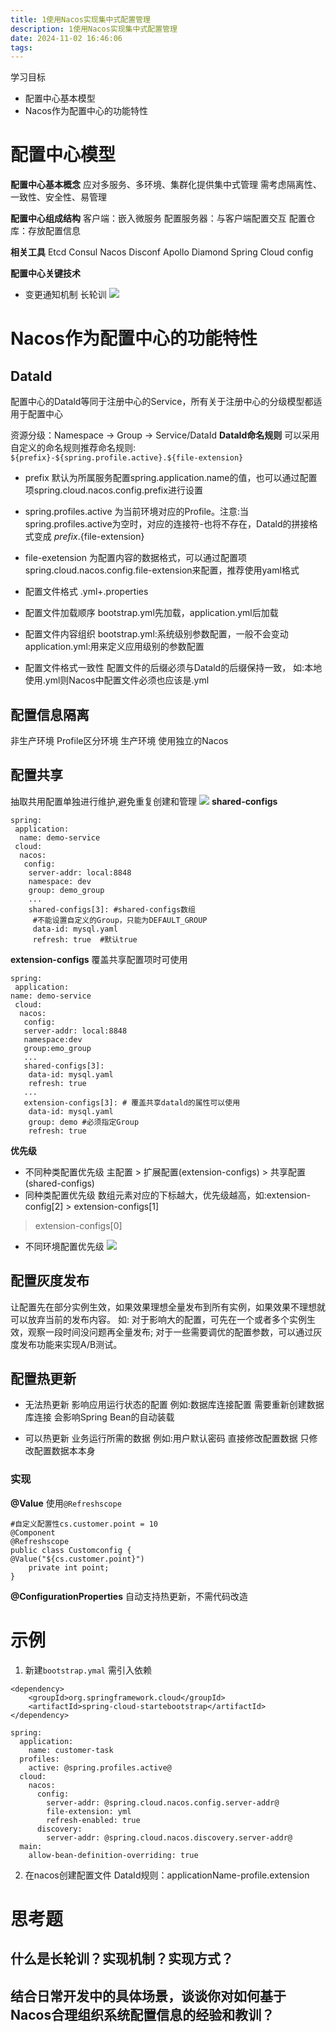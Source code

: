```yaml
---
title: 1使用Nacos实现集中式配置管理
description: 1使用Nacos实现集中式配置管理
date: 2024-11-02 16:46:06
tags:
---
```

学习目标
- 配置中心基本模型
- Nacos作为配置中心的功能特性

# 配置中心模型
**配置中心基本概念**
应对多服务、多环境、集群化提供集中式管理
需考虑隔离性、一致性、安全性、易管理

**配置中心组成结构**
客户端：嵌入微服务
配置服务器：与客户端配置交互
配置仓库：存放配置信息

**相关工具**
Etcd
Consul
Nacos
Disconf
Apollo
Diamond
Spring Cloud config

**配置中心关键技术**
- 变更通知机制
长轮训
![](1-长轮训机制.png)

# Nacos作为配置中心的功能特性
## DataId
配置中心的Datald等同于注册中心的Service，所有关于注册中心的分级模型都适用于配置中心

资源分级：Namespace -> Group -> Service/DataId
**DataId命名规则**
可以采用自定义的命名规则推荐命名规则:
`${prefix}-${spring.profile.active}.${file-extension}`

- prefix
默认为所属服务配置spring.application.name的值，也可以通过配置项spring.cloud.nacos.config.prefix进行设置
- spring.profiles.active
为当前环境对应的Profile。注意:当 spring.profiles.active为空时，对应的连接符-也将不存在，Datald的拼接格式变成 ${prefix}.${file-extension}
- file-exetension
为配置内容的数据格式，可以通过配置项spring.cloud.nacos.config.file-extension来配置，推荐使用yaml格式


- 配置文件格式 
.yml+.properties 
- 配置文件加载顺序
bootstrap.yml先加载，application.yml后加载
- 配置文件内容组织
bootstrap.yml:系统级别参数配置，一般不会变动
application.yml:用来定义应用级别的参数配置
- 配置文件格式一致性
配置文件的后缀必须与Datald的后缀保持一致，
如:本地使用.yml则Nacos中配置文件必须也应该是.yml

## 配置信息隔离
非生产环境 Profile区分环境
生产环境 使用独立的Nacos

## 配置共享
抽取共用配置单独进行维护,避免重复创建和管理
![](1-配置共享示例.png)
**shared-configs**
```
spring:
 application:
  name: demo-service
 cloud:
  nacos:
   config:
    server-addr: local:8848
    namespace: dev
    group: demo_group
    ...
    shared-configs[3]: #shared-configs数组 
     #不能设置自定义的Group，只能为DEFAULT_GROUP
     data-id: mysql.yaml 
     refresh: true  #默认true
```
**extension-configs**
覆盖共享配置项时可使用
```
spring:
 application:
name: demo-service
 cloud:
  nacos:
   config:
   server-addr: local:8848
   namespace:dev
   group:emo_group
   ...
   shared-configs[3]:
    data-id: mysql.yaml
    refresh: true
   ...
   extension-configs[3]: # 覆盖共享datald的属性可以使用
    data-id: mysql.yaml
    group: demo #必须指定Group
    refresh: true
```
**优先级**
- 不同种类配置优先级
主配置 > 扩展配置(extension-configs) > 共享配置(shared-configs)
- 同种类配置优先级
数组元素对应的下标越大，优先级越高，如:extension-config[2] > extension-configs[1]
> extension-configs[0]
- 不同环境配置优先级
![](1-不同环境配置优先级.png)
## 配置灰度发布
让配置先在部分实例生效，如果效果理想全量发布到所有实例，如果效果不理想就可以放弃当前的发布内容。
如:
对于影响大的配置，可先在一个或者多个实例生效，观察一段时间没问题再全量发布;
对于一些需要调优的配置参数，可以通过灰度发布功能来实现A/B测试。

## 配置热更新
- 无法热更新
影响应用运行状态的配置
例如:数据库连接配置
需要重新创建数据库连接
会影响Spring Bean的自动装载

- 可以热更新
业务运行所需的数据
例如:用户默认密码
直接修改配置数据
只修改配置数据本本身

### 实现
**@Value**
使用`@Refreshscope`
```
#自定义配置性cs.customer.point = 10
@Component
@Refreshscope
public class Customconfig {
@Value("${cs.customer.point}")
    private int point;
}
```

**@ConfigurationProperties**
自动支持热更新，不需代码改造

# 示例
1. 新建`bootstrap.ymal`
需引入依赖
```
<dependency>
    <groupId>org.springframework.cloud</groupId>
    <artifactId>spring-cloud-startebootstrap</artifactId>
</dependency>
```

```
spring:
  application:
    name: customer-task
  profiles:
    active: @spring.profiles.active@
  cloud:
    nacos:
      config:
        server-addr: @spring.cloud.nacos.config.server-addr@
        file-extension: yml
        refresh-enabled: true
      discovery:
        server-addr: @spring.cloud.nacos.discovery.server-addr@
  main:
    allow-bean-definition-overriding: true
```

2. 在nacos创建配置文件
DataId规则：applicationName-profile.extension



# 思考题
## 什么是长轮训？实现机制？实现方式？

## 结合日常开发中的具体场景，谈谈你对如何基于Nacos合理组织系统配置信息的经验和教训？



